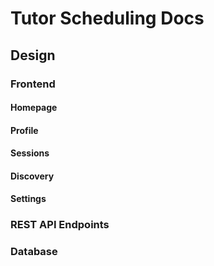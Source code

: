 # Tutor Scheduling Docs

## Design

### Frontend

#### Homepage

#### Profile

#### Sessions

#### Discovery

#### Settings

### REST API Endpoints

### Database
